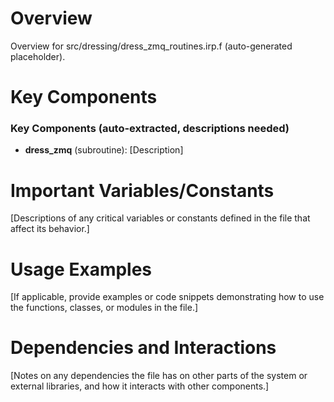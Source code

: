 # Overview

Overview for src/dressing/dress_zmq_routines.irp.f (auto-generated placeholder).

# Key Components

### Key Components (auto-extracted, descriptions needed)
- **dress_zmq** (subroutine): [Description]

# Important Variables/Constants

[Descriptions of any critical variables or constants defined in the file that affect its behavior.]

# Usage Examples

[If applicable, provide examples or code snippets demonstrating how to use the functions, classes, or modules in the file.]

# Dependencies and Interactions

[Notes on any dependencies the file has on other parts of the system or external libraries, and how it interacts with other components.]
